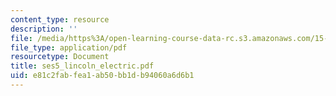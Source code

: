 ```yaml
---
content_type: resource
description: ''
file: /media/https%3A/open-learning-course-data-rc.s3.amazonaws.com/15-322-leading-organizations-ii-fall-2003/e81c2fabfea1ab50bb1db94060a6d6b1_ses5_lincoln_electric.pdf
file_type: application/pdf
resourcetype: Document
title: ses5_lincoln_electric.pdf
uid: e81c2fab-fea1-ab50-bb1d-b94060a6d6b1
---
```

